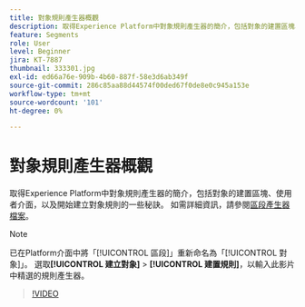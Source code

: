 ```yaml
---
title: 對象規則產生器概觀
description: 取得Experience Platform中對象規則產生器的簡介，包括對象的建置區塊、使用者介面，以及開始建立對象規則的一些秘訣。
feature: Segments
role: User
level: Beginner
jira: KT-7887
thumbnail: 333301.jpg
exl-id: ed66a76e-909b-4b60-887f-58e3d6ab349f
source-git-commit: 286c85aa88d44574f00ded67f0de8e0c945a153e
workflow-type: tm+mt
source-wordcount: '101'
ht-degree: 0%

---
```


# 對象規則產生器概觀

取得Experience Platform中對象規則產生器的簡介，包括對象的建置區塊、使用者介面，以及開始建立對象規則的一些秘訣。 如需詳細資訊，請參閱[區段產生器檔案](https://experienceleague.adobe.com/docs/experience-platform/segmentation/ui/segment-builder.html)。

>[!NOTE]
>
> 已在Platform介面中將「[!UICONTROL 區段]」重新命名為「[!UICONTROL 對象]」。 選取&#x200B;**[!UICONTROL 建立對象]** > **[!UICONTROL 建置規則]**，以輸入此影片中精選的規則產生器。


>[!VIDEO](https://video.tv.adobe.com/v/333301/?learn=on&enablevpops)

